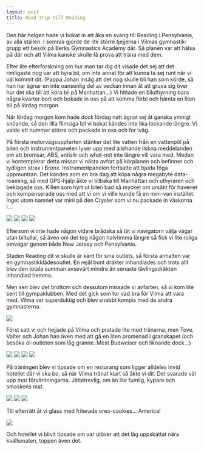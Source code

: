 ```yaml
---
layout: post
title: Road trip till Reading
---
```



Den här helgen hade vi bokat in att åka en sväng till Reading i Pensylvania, av
alla ställen. I somras gjorde de lite större tjejjerna i Vilmas gymnastik-grupp
ett besök på Berks Gymnastics Academy där. Så planen var att hälsa på där och
att Vilma kanske skulle få prova att träna med dem.

Efter lite efterforskning om hur man tar dig dit visade det sej att det
rimligaste nog var att hyra bil, om inte annat för att kunna ta sej runt när vi
väl kommit dit. (Pappa Johan insåg att det nog skulle bli han som körde, så han
har ägnar en inte oansenlig del av veckan innan åt att gruva sig över hur det
ska bli att köra bil på Manhattan...) Vi hittade en biluthyrning bara några
kvarter bort och bokade in oss på att komma förbi och hämta en liten bil på
lördag morgon.

När lördag morgon kom hade dock lördag natt ägnat sej åt ganska ymnigt snöande,
så den lilla flimsiga bil vi bokat kändes inte lika lockande längre. Vi valde
ett nummer större och packade in oss och for iväg.

På första motorvägsuppfarten stänker det lite vatten från en vattenpöl på bilen
och instrumentpanelen lyser upp med allehande ilskna meddelanden om att
bromsar, ABS, antislir och what-not inte längre vill vara med. Medan vi
kontemplerar detta missar vi nästa avfart på körplanen och befinner och
tydligen strax i Bronx. Instrumentpanelen fortsatte att bjuda föga uppmuntran.
Det kändes som en bra dag att köpa några megabyte data-roaming, så med
GPS-hjälp åkte vi tillbaka till Manhattan och uthyraren och beklagade oss.
Killen som hyrt ut bilen bad så mycket om ursäkt för haveriet och kompenserade
oss med att vi om vi ville kunde få en mini-van instället. Inget utom namnet
var mini på den Crysler som vi nu packade in väskorna i...

<a href="/images/2015-01-24/IMG_5376.JPG"><img src="/images/2015-01-24/thumbnails/IMG_5376.JPG" /></a>
<a href="/images/2015-01-24/IMG_5381.JPG"><img src="/images/2015-01-24/thumbnails/IMG_5381.JPG" /></a>
<a href="/images/2015-01-24/IMG_5398.JPG"><img src="/images/2015-01-24/thumbnails/IMG_5398.JPG" /></a>
<a href="/images/2015-01-24/IMG_5399.JPG"><img src="/images/2015-01-24/thumbnails/IMG_5399.JPG" /></a>

Eftersom vi inte hade någon vidare brådska så lät vi navigatorn välja vägar
utan biltullar, så även om det tog någon halvtimma längre så fick vi lite
roliga omvägar genom både New Jersey och Pensylvania.

Staden Reading dit vi skulle är känt för sina outlets, så första anhalten var
en gymnastikklädesoutlet. En rejäl bunt dräkter inhandlades och trots allt blev
den totala summan avsevärt mindre än senaste tävlingsdräkten inhandlad hemma.

Men sen blev det brottom och dessutom missade vi avfarten, så vi kom lite sent till gympaklubben. Med det gick som tur vad bra för Vilma att vara med. Vilma var superduktig och blev snabbt kompis med de andra gymnasterna.

<a href="/images/2015-01-24/IMG_5421.JPG"><img src="/images/2015-01-24/thumbnails/IMG_5421.JPG" /></a>

Först satt vi och hejjade på Vilma och pratade lite med tränarna, men Tove,
Valter och Johan han även med att gå en liten promenad i granskapet (och besöka
öl-outleten som låg granne. Mest Budweiser och liknande dock...) 

<a href="/images/2015-01-24/IMG_5404.JPG"><img src="/images/2015-01-24/thumbnails/IMG_5404.JPG" /></a>
<a href="/images/2015-01-24/IMG_5407.JPG"><img src="/images/2015-01-24/thumbnails/IMG_5407.JPG" /></a>
<a href="/images/2015-01-24/IMG_5410.JPG"><img src="/images/2015-01-24/thumbnails/IMG_5410.JPG" /></a>
<a href="/images/2015-01-24/IMG_5419.JPG"><img src="/images/2015-01-24/thumbnails/IMG_5419.JPG" /></a>

På träningen blev vi tipsade om en resturang som ligger alldeles invid hotellet
där vi ska bo, så när Vilma tränat klart så åkte vi dit. Det svarade väl upp
mot förväntningarna. Jättetrevlig, om än lite fumlig, kypare och smaskens mat.

<a href="/images/2015-01-24/IMG_5422.JPG"><img src="/images/2015-01-24/thumbnails/IMG_5422.JPG" /></a>
<a href="/images/2015-01-24/IMG_5429.JPG"><img src="/images/2015-01-24/thumbnails/IMG_5429.JPG" /></a>
<a href="/images/2015-01-24/IMG_5430.JPG"><img src="/images/2015-01-24/thumbnails/IMG_5430.JPG" /></a>

Till efterrätt åt vi glass med friterade oreo-cookies... America!

<a href="/images/2015-01-24/IMG_5432.JPG"><img src="/images/2015-01-24/thumbnails/IMG_5432.JPG" /></a>

Och hotellet vi blivit tipsade om var utöver att det låg uppskattat nära kvällsmaten, toppen även det.
